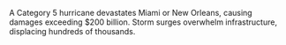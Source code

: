 A Category 5 hurricane devastates Miami or New Orleans, causing damages exceeding \$200 billion. Storm surges overwhelm infrastructure, displacing hundreds of thousands.
